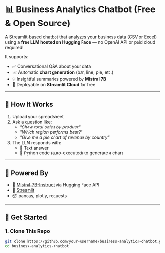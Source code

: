 # 📊 Business Analytics Chatbot (Free & Open Source)

A Streamlit-based chatbot that analyzes your business data (CSV or Excel) using a **free LLM hosted on Hugging Face** — no OpenAI API or paid cloud required!

It supports:
- ✅ Conversational Q&A about your data
- 📈 Automatic **chart generation** (bar, line, pie, etc.)
- 💡 Insightful summaries powered by **Mistral 7B**
- 🚀 Deployable on **Streamlit Cloud** for free

---

## 🔧 How It Works

1. Upload your spreadsheet
2. Ask a question like:
   - *"Show total sales by product"*
   - *"Which region performs best?"*
   - *"Give me a pie chart of revenue by country"*
3. The LLM responds with:
   - 💬 Text answer
   - 🧠 Python code (auto-executed) to generate a chart

---

## 🧠 Powered By

- 🤖 [Mistral-7B-Instruct](https://huggingface.co/mistralai/Mistral-7B-Instruct-v0.1) via Hugging Face API
- 🎈 [Streamlit](https://streamlit.io/)
- 📦 pandas, plotly, requests

---

## 🚀 Get Started

### 1. Clone This Repo

```bash
git clone https://github.com/your-username/business-analytics-chatbot.git
cd business-analytics-chatbot



